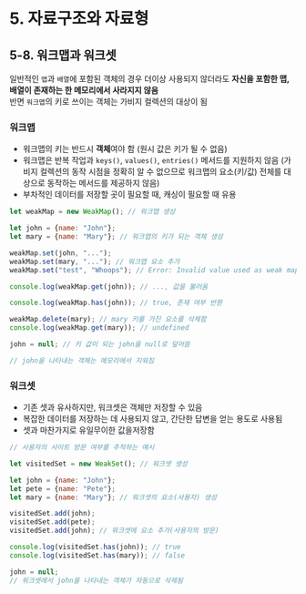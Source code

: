 # 5. 자료구조와 자료형
## 5-8. 워크맵과 워크셋
일반적인 `맵`과 `배열`에 포함된 객체의 경우 더이상 사용되지 않더라도 **자신을 포함한 맵, 배열이 존재하는 한 메모리에서 사라지지 않음**  
반면 `워크맵`의 키로 쓰이는 객체는 가비지 컬렉션의 대상이 됨
### 워크맵
- 워크맵의 키는 반드시 **객체**여야 함 (원시 값은 키가 될 수 없음)
- 워크맵은 반복 작업과 `keys()`, `values()`, `entries()` 메서드를 지원하지 않음 (가비지 컬렉션의 동작 시점을 정확히 알 수 없으므로 워크맵의 요소(키/값) 전체를 대상으로 동작하는 메서드를 제공하지 않음)
- 부차적인 데이터를 저장할 곳이 필요할 때, 캐싱이 필요할 때 유용
```javascript
let weakMap = new WeakMap(); // 워크맵 생성

let john = {name: "John"};
let mary = {name: "Mary"}; // 워크맵의 키가 되는 객체 생성

weakMap.set(john, "...");
weakMap.set(mary, "..."); // 워크맵 요소 추가
weakMap.set("test", "Whoops"); // Error: Invalid value used as weak map key, 문자열은 키가 될 수 없음

console.log(weakMap.get(john)); // ..., 값을 불러옴

console.log(weakMap.has(john)); // true, 존재 여부 반환

weakMap.delete(mary); // mary 키를 가진 요소를 삭제함
console.log(weakMap.get(mary)); // undefined

john = null; // 키 값이 되는 john을 null로 덮어씀

// john을 나타내는 객체는 메모리에서 지워짐
```
### 워크셋
- 기존 셋과 유사하지만, 워크셋은 객체만 저장할 수 있음
- 복잡한 데이터를 저장하는 데 사용되지 않고, 간단한 답변을 얻는 용도로 사용됨
- 셋과 마찬가지로 유일무이한 값을저장함
```javascript
// 사용자의 사이트 방문 여부를 추적하는 예시

let visitedSet = new WeakSet(); // 워크셋 생성

let john = {name: "John"};
let pete = {name: "Pete"};
let mary = {name: "Mary"}; // 워크셋의 요소(사용자) 생성

visitedSet.add(john);
visitedSet.add(pete);
visitedSet.add(john); // 워크셋에 요소 추가(사용자의 방문)

console.log(visitedSet.has(john)); // true
console.log(visitedSet.has(mary)); // false

john = null;
// 워크셋에서 john을 나타내는 객체가 자동으로 삭제됨
```
